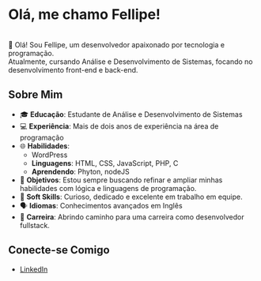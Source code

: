 # Olá, me chamo Fellipe!

<br>👋 Olá! Sou Fellipe, um desenvolvedor apaixonado por tecnologia e programação.<br> 
Atualmente, cursando Análise e Desenvolvimento de Sistemas, focando no desenvolvimento front-end e back-end. 

## Sobre Mim

- 🎓 **Educação**: Estudante de Análise e Desenvolvimento de Sistemas
- 💻 **Experiência**: Mais de dois anos de experiência na área de programação
- 🌐 **Habilidades**:
  - WordPress   
  - **Linguagens**: HTML, CSS, JavaScript, PHP, C
  - **Aprendendo**: Phyton, nodeJS
- 🌱 **Objetivos**: Estou sempre buscando refinar e ampliar minhas habilidades com lógica e linguagens de programação.
- 🤝 **Soft Skills**: Curioso, dedicado e excelente em trabalho em equipe.
- 🗣️ **Idiomas**: Conhecimentos avançados em Inglês
- 🚀 **Carreira**: Abrindo caminho para uma carreira como desenvolvedor fullstack.

## Conecte-se Comigo

- [LinkedIn](https://www.linkedin.com/in/seulinkedin](https://www.linkedin.com/in/fellipe-syllos-de-carvalho-7008b0295/))
